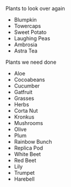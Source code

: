 Plants to look over again

- Blumpkin
- Towercaps
- Sweet Potato
- Laughing Peas
- Ambrosia
- Astra Tea

Plants we need done

- Aloe
- Cocoabeans
- Cucumber
- Gatfruit
- Grasses
- Herbs
- Corta Nut
- Kronkus
- Mushrooms
- Olive
- Plum
- Rainbow Bunch
- Replica Pod
- White Beet
- Red Beet
- Lily
- Trumpet
- Harebell
